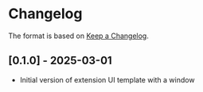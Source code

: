 # Changelog

The format is based on [Keep a Changelog](https://keepachangelog.com/en/1.0.0/).


## [0.1.0] - 2025-03-01
- Initial version of extension UI template with a window
